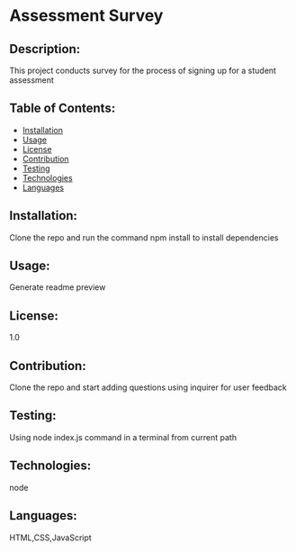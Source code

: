 # Assessment Survey
## Description:
This project conducts survey for the process of signing up for a student assessment 

## Table of Contents:
* [Installation](#installation:)
* [Usage](#usage:)
* [License](#license:)
* [Contribution](#contribution:)
* [Testing](#testing:)
* [Technologies](#technologies:)
* [Languages](#languages:)

## Installation:
Clone the repo and run the command npm install to install dependencies

## Usage:
Generate readme preview

## License:
1.0

## Contribution:
Clone the repo and start adding questions using inquirer for user feedback

## Testing:
Using node index.js command in a terminal from current path

## Technologies:
node

## Languages:
HTML,CSS,JavaScript


